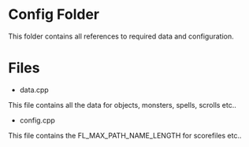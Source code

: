 # Config Folder #

This folder contains all references to required data and configuration.

# Files #

- data.cpp

This file contains all the data for objects, monsters, spells, scrolls etc..

- config.cpp

This file contains the FL_MAX_PATH_NAME_LENGTH for scorefiles etc..
